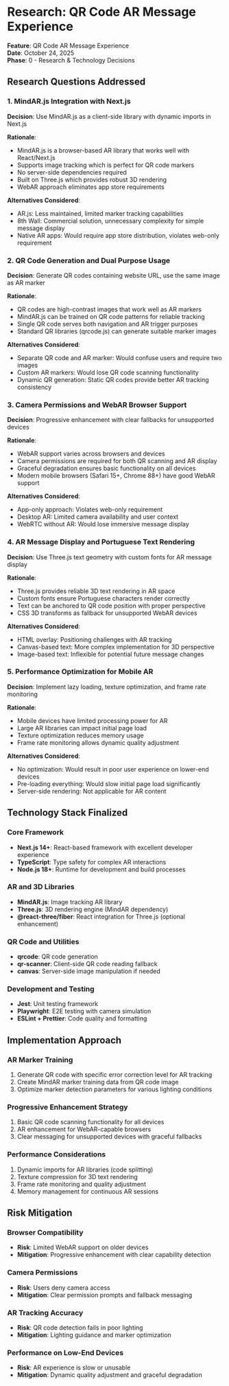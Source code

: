 # Research: QR Code AR Message Experience

**Feature**: QR Code AR Message Experience  
**Date**: October 24, 2025  
**Phase**: 0 - Research & Technology Decisions

## Research Questions Addressed

### 1. MindAR.js Integration with Next.js

**Decision**: Use MindAR.js as a client-side library with dynamic imports in Next.js

**Rationale**: 
- MindAR.js is a browser-based AR library that works well with React/Next.js
- Supports image tracking which is perfect for QR code markers
- No server-side dependencies required
- Built on Three.js which provides robust 3D rendering
- WebAR approach eliminates app store requirements

**Alternatives Considered**:
- AR.js: Less maintained, limited marker tracking capabilities
- 8th Wall: Commercial solution, unnecessary complexity for simple message display
- Native AR apps: Would require app store distribution, violates web-only requirement

### 2. QR Code Generation and Dual Purpose Usage

**Decision**: Generate QR codes containing website URL, use the same image as AR marker

**Rationale**:
- QR codes are high-contrast images that work well as AR markers
- MindAR.js can be trained on QR code patterns for reliable tracking
- Single QR code serves both navigation and AR trigger purposes
- Standard QR libraries (qrcode.js) can generate suitable marker images

**Alternatives Considered**:
- Separate QR code and AR marker: Would confuse users and require two images
- Custom AR markers: Would lose QR code scanning functionality
- Dynamic QR generation: Static QR codes provide better AR tracking consistency

### 3. Camera Permissions and WebAR Browser Support

**Decision**: Progressive enhancement with clear fallbacks for unsupported devices

**Rationale**:
- WebAR support varies across browsers and devices
- Camera permissions are required for both QR scanning and AR display
- Graceful degradation ensures basic functionality on all devices
- Modern mobile browsers (Safari 15+, Chrome 88+) have good WebAR support

**Alternatives Considered**:
- App-only approach: Violates web-only requirement
- Desktop AR: Limited camera availability and user context
- WebRTC without AR: Would lose immersive message display

### 4. AR Message Display and Portuguese Text Rendering

**Decision**: Use Three.js text geometry with custom fonts for AR message display

**Rationale**:
- Three.js provides reliable 3D text rendering in AR space
- Custom fonts ensure Portuguese characters render correctly
- Text can be anchored to QR code position with proper perspective
- CSS 3D transforms as fallback for unsupported WebAR devices

**Alternatives Considered**:
- HTML overlay: Positioning challenges with AR tracking
- Canvas-based text: More complex implementation for 3D perspective
- Image-based text: Inflexible for potential future message changes

### 5. Performance Optimization for Mobile AR

**Decision**: Implement lazy loading, texture optimization, and frame rate monitoring

**Rationale**:
- Mobile devices have limited processing power for AR
- Large AR libraries can impact initial page load
- Texture optimization reduces memory usage
- Frame rate monitoring allows dynamic quality adjustment

**Alternatives Considered**:
- No optimization: Would result in poor user experience on lower-end devices
- Pre-loading everything: Would slow initial page load significantly
- Server-side rendering: Not applicable for AR content

## Technology Stack Finalized

### Core Framework
- **Next.js 14+**: React-based framework with excellent developer experience
- **TypeScript**: Type safety for complex AR interactions
- **Node.js 18+**: Runtime for development and build processes

### AR and 3D Libraries
- **MindAR.js**: Image tracking AR library
- **Three.js**: 3D rendering engine (MindAR dependency)
- **@react-three/fiber**: React integration for Three.js (optional enhancement)

### QR Code and Utilities
- **qrcode**: QR code generation
- **qr-scanner**: Client-side QR code reading fallback
- **canvas**: Server-side image manipulation if needed

### Development and Testing
- **Jest**: Unit testing framework
- **Playwright**: E2E testing with camera simulation
- **ESLint + Prettier**: Code quality and formatting

## Implementation Approach

### AR Marker Training
1. Generate QR code with specific error correction level for AR tracking
2. Create MindAR marker training data from QR code image
3. Optimize marker detection parameters for various lighting conditions

### Progressive Enhancement Strategy
1. Basic QR code scanning functionality for all devices
2. AR enhancement for WebAR-capable browsers
3. Clear messaging for unsupported devices with graceful fallbacks

### Performance Considerations
1. Dynamic imports for AR libraries (code splitting)
2. Texture compression for 3D text rendering
3. Frame rate monitoring and quality adjustment
4. Memory management for continuous AR sessions

## Risk Mitigation

### Browser Compatibility
- **Risk**: Limited WebAR support on older devices
- **Mitigation**: Progressive enhancement with clear capability detection

### Camera Permissions
- **Risk**: Users deny camera access
- **Mitigation**: Clear permission prompts and fallback messaging

### AR Tracking Accuracy
- **Risk**: QR code detection fails in poor lighting
- **Mitigation**: Lighting guidance and marker optimization

### Performance on Low-End Devices
- **Risk**: AR experience is slow or unusable
- **Mitigation**: Dynamic quality adjustment and graceful degradation